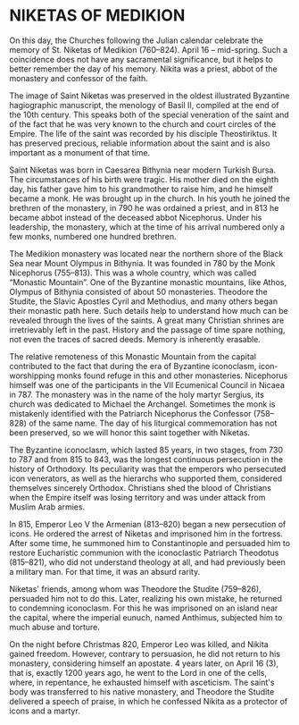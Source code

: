 # NIKETAS OF MEDIKION

On this day, the Churches following the Julian calendar celebrate the memory of St. Niketas of Medikion (760–824). April 16 – mid-spring. Such a coincidence does not have any sacramental significance, but it helps to better remember the day of his memory. Nikita was a priest, abbot of the monastery and confessor of the faith.

The image of Saint Niketas was preserved in the oldest illustrated Byzantine hagiographic manuscript, the menology of Basil II, compiled at the end of the 10th century. This speaks both of the special veneration of the saint and of the fact that he was very known to the church and court circles of the Empire. The life of the saint was recorded by his disciple Theostiriktus. It has preserved precious, reliable information about the saint and is also important as a monument of that time.

Saint Niketas was born in Caesarea Bithynia near modern Turkish Bursa. The circumstances of his birth were tragic. His mother died on the eighth day, his father gave him to his grandmother to raise him, and he himself became a monk. He was brought up in the church. In his youth he joined the brethren of the monastery, in 790 he was ordained a priest, and in 813 he became abbot instead of the deceased abbot Nicephorus. Under his leadership, the monastery, which at the time of his arrival numbered only a few monks, numbered one hundred brethren.

The Medikion monastery was located near the northern shore of the Black Sea near Mount Olympus in Bithynia. It was founded in 780 by the Monk Nicephorus (755–813). This was a whole country, which was called “Monastic Mountain”. One of the Byzantine monastic mountains, like Athos, Olympus of Bithynia consisted of about 50 monasteries. Theodore the Studite, the Slavic Apostles Cyril and Methodius, and many others began their monastic path here. Such details help to understand how much can be revealed through the lives of the saints. A great many Christian shrines are irretrievably left in the past. History and the passage of time spare nothing, not even the traces of sacred deeds. Memory is inherently erasable.

The relative remoteness of this Monastic Mountain from the capital contributed to the fact that during the era of Byzantine iconoclasm, icon-worshipping monks found refuge in this and other monasteries. Nicephorus himself was one of the participants in the VII Ecumenical Council in Nicaea in 787. The monastery was in the name of the holy martyr Sergius, its church was dedicated to Michael the Archangel. Sometimes the monk is mistakenly identified with the Patriarch Nicephorus the Confessor (758–828) of the same name. The day of his liturgical commemoration has not been preserved, so we will honor this saint together with Niketas.

The Byzantine iconoclasm, which lasted 85 years, in two stages, from 730 to 787 and from 815 to 843, was the longest continuous persecution in the history of Orthodoxy. Its peculiarity was that the emperors who persecuted icon venerators, as well as the hierarchs who supported them, considered themselves sincerely Orthodox. Christians shed the blood of Christians when the Empire itself was losing territory and was under attack from Muslim Arab armies.

In 815, Emperor Leo V the Armenian (813–820) began a new persecution of icons. He ordered the arrest of Niketas and imprisoned him in the fortress. After some time, he summoned him to Constantinople and persuaded him to restore Eucharistic communion with the iconoclastic Patriarch Theodotus (815–821), who did not understand theology at all, and had previously been a military man. For that time, it was an absurd rarity.

Niketas' friends, among whom was Theodore the Studite (759–826), persuaded him not to do this. Later, realizing his own mistake, he returned to condemning iconoclasm. For this he was imprisoned on an island near the capital, where the imperial eunuch, named Anthimus, subjected him to much abuse and torture.

On the night before Christmas 820, Emperor Leo was killed, and Nikita gained freedom. However, contrary to persuasion, he did not return to his monastery, considering himself an apostate. 4 years later, on April 16 (3), that is, exactly 1200 years ago, he went to the Lord in one of the cells, where, in repentance, he exhausted himself with asceticism. The saint's body was transferred to his native monastery, and Theodore the Studite delivered a speech of praise, in which he confessed Nikita as a protector of icons and a martyr.

